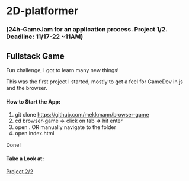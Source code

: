 # 2D-platformer

### (24h-GameJam for an application process. Project 1/2. Deadline: 11/17-22 ~11AM)



## Fullstack Game
Fun challenge, I got to learn many new things!

This was the first project I started, mostly to get a feel for GameDev in js and the browser.

#### How to Start the App:
1. git clone https://github.com/mekkmann/browser-game 
2. cd browser-game => click on tab => hit enter
3. open . OR manually navigate to the folder
4. open index.html

Done!

#### Take a Look at: 
[Project 2/2](https://github.com/mekkmann/browser-game)
